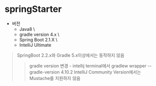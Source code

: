 # springStarter

* 버전
  * Java8 \
  * gradle version 4.x \
  * Spring Boot 2.1.X \
  * IntelliJ Ultimate

> SpringBoot 2.2.x와 Gradle 5.x이상에서는 동작하지 않음
> > gradle version 변경 - intellij terminal에서 gradlew wrapper --gradle-version 4.10.2
> IntelliJ Community Version에서는 Mustache를 지원하지 않음
